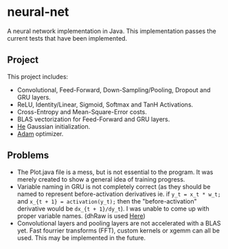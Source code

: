# neural-net
A neural network implementation in Java. This implementation passes the current tests that have been implemented.
## Project
This project includes:
* Convolutional, Feed-Forward, Down-Sampling/Pooling, Dropout and GRU layers.
* ReLU, Identity/Linear, Sigmoid, Softmax and TanH Activations.
* Cross-Entropy and Mean-Square-Error costs.
* BLAS vectorization for Feed-Forward and GRU layers.
* [He](https://arxiv.org/abs/1502.01852) Gaussian initialization.
* [Adam](https://arxiv.org/abs/1412.6980) optimizer.

## Problems
* The Plot.java file is a mess, but is not essential to the program. It was merely created to show a general idea of training progress.
* Variable naming in GRU is not completely correct (as they should be named to represent before-activation derivatives ie. if `y_t = x_t * w_t;` and `x_{t + 1} = activation(y_t);` then the "before-activation" derivative would be `dx_{t + 1}/dy_t`). I was unable to come up with proper variable names. (dhRaw is used [Here](https://gist.github.com/karpathy/d4dee566867f8291f086))
* Convolutional layers and pooling layers are not accelerated with a BLAS yet. Fast fourrier transforms (FFT), custom kernels or xgemm can all be used. This may be implemented in the future.
